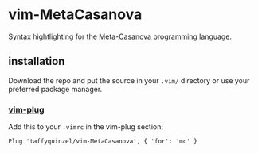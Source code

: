 # vim-MetaCasanova
Syntax hightlighting for the [Meta-Casanova programming language](https://github.com/vs-team/metacompiler "MC repository").

## installation
Download the repo and put the source in your `.vim/` directory or use your preferred package manager.

### [vim-plug](https://github.com/junegunn/vim-plughttps://github.com/junegunn/vim-plug)
Add this to your `.vimrc` in the vim-plug section:
```vim
Plug 'taffyquinzel/vim-MetaCasanova', { 'for': 'mc' }
```


